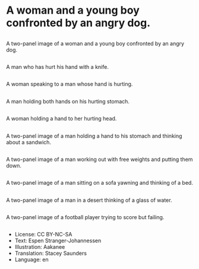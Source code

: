 # A woman and a young boy confronted by an angry dog.

##
A two-panel image of a woman and a young boy confronted by an angry dog.

##
A man who has hurt his hand with a knife.

##
A woman speaking to a man whose hand is hurting.

##
A man holding both hands on his hurting stomach.

##
A woman holding a hand to her hurting head.

##
A two-panel image of a man holding a hand to his stomach and thinking about a sandwich.

##
A two-panel image of a man working out with free weights and putting them down.

##
A two-panel image of a man sitting on a sofa yawning and thinking of a bed.

##
A two-panel image of a man in a desert thinking of a glass of water.

##
A two-panel image of a football player trying to score but failing.

##
* License: CC BY-NC-SA
* Text: Espen Stranger-Johannessen
* Illustration: Aakanee
* Translation: Stacey Saunders
* Language: en
